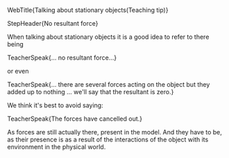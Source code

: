 WebTitle{Talking about stationary objects(Teaching tip)}

StepHeader{No resultant force}

When talking about stationary objects it is a good idea to refer to there being

TeacherSpeak{&hellip; no resultant force&hellip;}

or even

TeacherSpeak{&hellip; there are several forces acting on the object but they added up to nothing &hellip;  we'll say that the resultant is zero.}

We think it's best to avoid saying:

TeacherSpeak{The forces have cancelled out.}

As forces are still actually there, present in the model. And they have to be, as their presence is as a result of the interactions of the object with its environment in the physical world.

